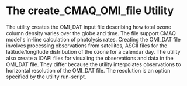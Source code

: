# The create_CMAQ_OMI_file Utility

The utility creates the OMI_DAT input file describing how total ozone column density varies over the globe and time.
The file support CMAQ model's in-line calculation of photolysis rates. Creating the OMI_DAT file involves processing observations 
from satellites, ASCII files for the latitude/longitude distribution of the ozone for a calendar day. The utility also create a 
IOAPI files for visualing the observations and data in the OMI_DAT file. They differ because the utility interpolates
observations to horizontal resolution of the OMI_DAT file. The resolution is an option specified by the utility run-script.
